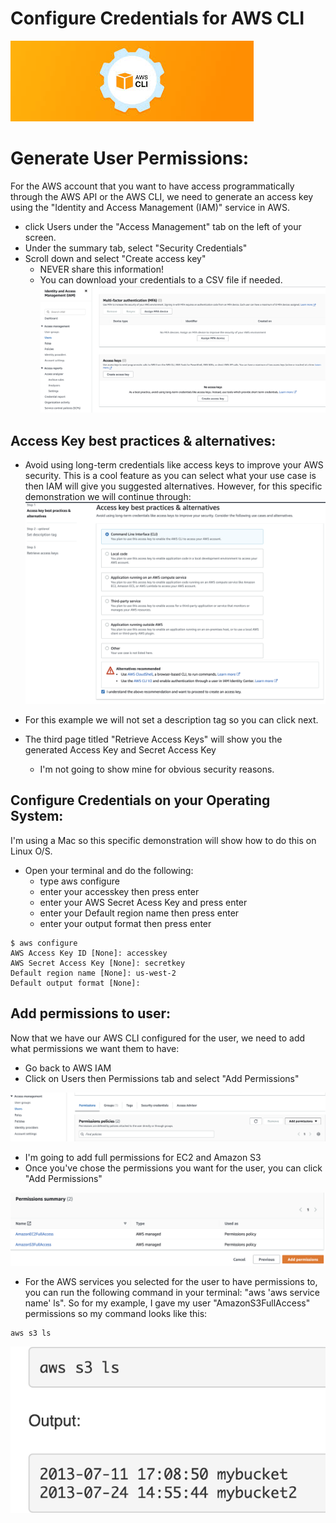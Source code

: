# Configure Credentials for AWS CLI
![ScreenShot](https://github.com/NavarroAlexKU/Configure-Credentials-for-the-AWS-CLI/blob/main/Main%20Picture.jpeg)

# Generate User Permissions:
For the AWS account that you want to have access programmatically through the AWS API or the AWS CLI, we need to generate an access key using the "Identity and Access Management (IAM)" service in AWS.
* click Users under the "Access Management" tab on the left of your screen.
* Under the summary tab, select "Security Credentials"
* Scroll down and select "Create access key"
    - NEVER share this information!
    - You can download your credentials to a CSV file if needed.
![ScreenShot](https://github.com/NavarroAlexKU/Configure-Credentials-for-the-AWS-CLI/blob/main/Screenshot%202023-02-14%20at%203.55.41%20PM.png)

## Access Key best practices & alternatives:
* Avoid using long-term credentials like access keys to improve your AWS security. This is a cool feature as you can select what your use case is then IAM will give you suggested alternatives. However, for this specific demonstration we will continue through:
![ScreenShot](https://github.com/NavarroAlexKU/Configure-Credentials-for-the-AWS-CLI/blob/main/Screenshot%202023-02-14%20at%204.15.52%20PM.png)

* For this example we will not set a description tag so you can click next.
* The third page titled "Retrieve Access Keys" will show you the generated Access Key and Secret Access Key
    - I'm not going to show mine for obvious security reasons.

## Configure Credentials on your Operating System:
I'm using a Mac so this specific demonstration will show how to do this on Linux O/S.
* Open your terminal and do the following:
    - type aws configure
    - enter your accesskey then press enter
    - enter your AWS Secret Acess Key and press enter
    - enter your Default region name then press enter
    - enter your output format then press enter

```
$ aws configure
AWS Access Key ID [None]: accesskey
AWS Secret Access Key [None]: secretkey
Default region name [None]: us-west-2
Default output format [None]:
```

## Add permissions to user:
Now that we have our AWS CLI configured for the user, we need to add what permissions we want them to have:
* Go back to AWS IAM
* Click on Users then Permissions tab and select "Add Permissions"

![ScreenShot](https://github.com/NavarroAlexKU/Configure-Credentials-for-the-AWS-CLI/blob/main/Screenshot%202023-02-14%20at%204.35.05%20PM.png)

* I'm going to add full permissions for EC2 and Amazon S3
* Once you've chose the permissions you want for the user, you can click "Add Permissions"

![ScreenShot](https://github.com/NavarroAlexKU/Configure-Credentials-for-the-AWS-CLI/blob/main/Screenshot%202023-02-14%20at%204.38.48%20PM.png)
* For the AWS services you selected for the user to have permissions to, you can run the following command in your terminal:
"aws 'aws service name' ls". So for my example, I gave my user "AmazonS3FullAccess" permissions so my command looks like this:
```
aws s3 ls
```
![ScreenShot](https://github.com/NavarroAlexKU/Configure-Credentials-for-the-AWS-CLI/blob/main/Screenshot%202023-02-14%20at%204.45.50%20PM.png)

